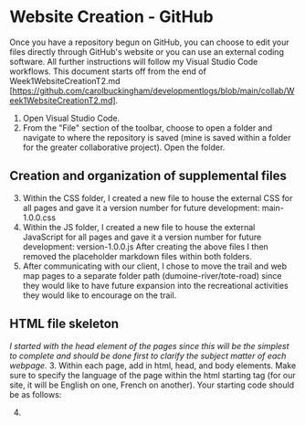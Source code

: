 # Website Creation - GitHub
Once you have a repository begun on GitHub, you can choose to edit your files directly through GitHub's website or you can use an external coding software. All further instructions will follow my Visual Studio Code workflows. This document starts off from the end of Week1WebsiteCreationT2.md [https://github.com/carolbuckingham/developmentlogs/blob/main/collab/Week1WebsiteCreationT2.md].

1. Open Visual Studio Code. 
2. From the "File" section of the toolbar, choose to open a folder and navigate to where the repository is saved (mine is saved within a folder for the greater collaborative project). Open the folder.

## Creation and organization of supplemental files
3. Within the CSS folder, I created a new file to house the external CSS for all pages and gave it a version number for future development: main-1.0.0.css
4. Within the JS folder, I created a new file to house the external JavaScript for all pages and gave it a version number for future development: version-1.0.0.js
After creating the above files I then removed the placeholder markdown files within both folders.
5. After communicating with our client, I chose to move the trail and web map pages to a separate folder path (dumoine-river/tote-road) since they would like to have future expansion into the recreational activities they would like to encourage on the trail.

## HTML file skeleton
*I started with the head element of the pages since this will be the simplest to complete and should be done first to clarify the subject matter of each webpage.*
3. Within each page, add in html, head, and body elements. Make sure to specify the language of the page within the html starting tag (for our site, it will be English on one, French on another). Your starting code should be as follows:

> <!DOCTYPE html>
> <html lang="en">
> <head></head>
> <body></body>
> </html>

4. 
